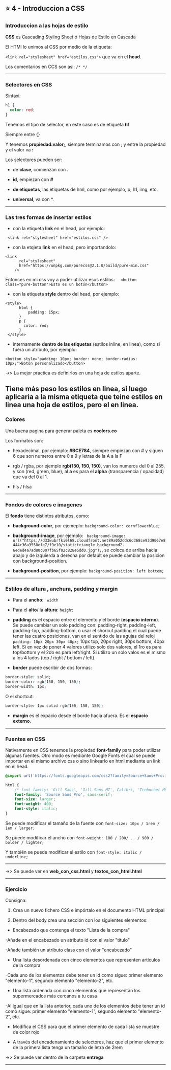 

## :star: 4 - Introduccion a CSS


### Introduccion a las hojas de estilo

**CSS** es Cascading Styling Sheet ó Hojas de Estilo en Cascada


El HTMl lo unimos al CSS por medio de la etiqueta:

```<link rel="stylesheet" href="estilos.css">``` que va en el **head**.

Los comentarios en CCS son asi: ```/* */```

---

### Selectores en CSS

Sintaxi:

```CSS
h1 {
  color: red;
}
```

Tenemos el tipo de selector, en este caso es de etiqueta **h1**

Siempre entre {}

Y tenemos **propiedad:valor;**, siempre terminamos con ; y entre la propiedad y el valor va **:**

Los selectores pueden ser:

- de **clase**, comienzan con **.**

- **id**, empiezan con **#**

- **de etiquetas**, las etiquetas de hml, como por ejemplo, p, h1, img, etc.

- **universal**, va con *.

---

### Las tres formas de insertar estilos

- con la etiqueta **link** en el head, por ejemplo:

``` <link rel="stylesheet" href="estilos.css" />```

- con la etqieta **link** en el head, pero importandolo:
```
<link
      rel="stylesheet"
      href="https://unpkg.com/purecss@2.1.0/build/pure-min.css"
    />
```

Entonces en mi css voy a poder utilizar esos estilos: ```  <button class="pure-button">Esto es un botón</button>```

- con la etiqueta **style** dentro del head, por ejemplo:

```
<style>
      html {
          padding: 15px;
      }
      p {
        color: red;
      }
 </style>
 ```
 
 - internamente **dentro de las etiquetas** (estilos inline, en linea), como si fuera un atributo, por ejemplo:

 ```<button style="padding: 10px; border: none; border-radius: 10px;">Botón personalizado</button>```

 ->> La mejor practica es definirlos en una hoja de estilos aparte.

 Tiene más peso los estilos en linea, si luego aplicaria a la misma etiqueta que teine estilos en linea una hoja de estilos, pero el en linea.
---

### Colores

Una buena pagina para generar paleta es **coolors.co**

Los formatos son:

- hexadecimal, por ejemplo: **#BCE784**, siempre empiezan con # y siguen 6 que son numeros entre 0 a 9 y letras de la A a la F 

- rgb / rgba, por ejemplo **rgb(150, 150, 150)**, van los numeros del 0 al 255, y son (red, green, blue), al **a** es para el **alpha** (transparencia / opacidad) que va del 0 al 1.

- hls / hlsa

---

### Fondos de colores e imagenes

El **fondo** tiene distintos atributos, como:

- **background-color**, por ejemeplo: ```background-color: cornflowerblue;```

- **background-image**, por ejemplo: ``` background-image: url("https://d33wubrfki0l68.cloudfront.net89a052ddc6d368ce93d9067e8444c36a3558efe7/f9e10/statictriangle_background2-6eded4a7ad80c007fb65f02c828e5dd0.jpg");```, se coloca de arriba hacia abajo y de izquierda a derecha por default se puede cambiar la posicion con background-position.

- **background-position**, por ejemplo: ```background-position: left bottom; ```

---

### Estilos de altura , anchura, padding y margin

- Para el **ancho**: ``` width```

- Para el **alto**/ la **altura**: ```height```

- **padding** es el espacio entre el elemento y el borde (**espacio interno**). Se puede cambiar un solo padding con: padding-right, padding-left, padding-top, padding-bottom, o usar el shorcut padding el cual puede tener las cuatro posiciones, van en el sentido de las agujas del reloj ```padding: 10px 20px 30px 40px;``` 10px top, 20px right, 30px bottom, 40px left. Si en vez de poner 4 valores utilizo solo dos valores, el 1ro es para top/bottom y el 2do es para left/right. Si utilizo un solo valos es el mismo a los 4 lados (top / right / bottom / left).

- **border** puede escribir de dos formas:

```CSS
border-style: solid;
border-color: rgb(150, 150, 150);
border-width: 1px;
````

O el shortcut:

```CSS
border-style: 1px solid rgb(150, 150, 150);
```

- **margin** es el expacio desde el borde hacia afuera. Es el **espacio externo**.

---


### Fuentes en CSS

Nativamente en CSS tenemos la propiedad **font-family** para poder utilizar algunas fuentes. Otro modo es mediante Google Fonts el cual se puede importar en el mismo archivo css o sino linkearlo en html mediante un link en el head.


```CSS
@import url('https://fonts.googleapis.com/css2?family=Source+Sans+Pro:ital,wght@0,300;0,400;0,600;1,400&display=swap');

html {
    /* font-family: 'Gill Sans', 'Gill Sans MT', Calibri, 'Trebuchet MS', sans-serif; */
    font-family: 'Source Sans Pro', sans-serif;
    font-size: larger;
    font-weight: 400;
    font-style: italic;
}
```

Se puede modificar el tamaño de la fuente con ```font-size: 10px / 1rem / 1em / larger;```

Se puede modificar el ancho con ```font-weight: 100 / 200/ .. / 900 / bolder / lighter;```

Y también se puede modificar el estilo con ```font-style: italic / underline;```

---

->> Se puede ver en **web_con_css.html** y **textos_con_html.html**


---

### Ejercicio

Consigna:

1. Crea un nuevo fichero CSS e impórtalo en el documento HTML principal

2. Dentro del body crea una sección con los siguientes elementos:

- Encabezado que contenga el texto "Lista de la compra"

-Añade en el encabezado un atributo id con el valor "titulo"

-Añade también un atributo class con el valor "encabezado"

- Una lista desordenada con cinco elementos que representen artículos de la compra

-Cada uno de los elementos debe tener un id como sigue: primer elemento "elemento-1", segundo elemento "elemento-2", etc.

- Una lista ordenada con cinco elementos que representan los supermercados más cercanos a tu casa

-Al igual que en la lista anterior, cada uno de los elementos debe tener un id como sigue: primer elemento "elemento-1", segundo elemento "elemento-2", etc.

- Modifica el CSS para que el primer elemento de cada lista se muestre de color rojo

- A través del encadenamiento de selectores, haz que el primer elemento de la primera lista tenga un tamaño de letra de 2rem


->> Se puede ver dentro de la carpeta **entrega**


---
